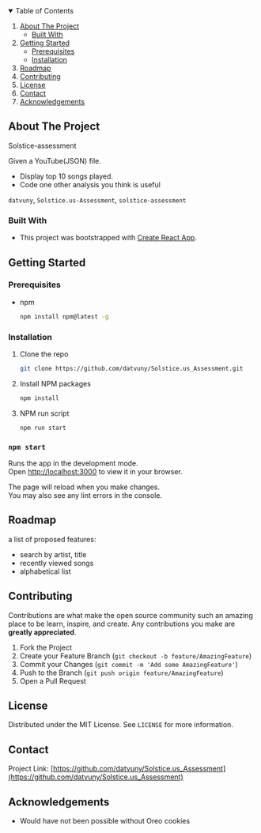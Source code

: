 <!-- TABLE OF CONTENTS -->

<details open="open">
  <summary>Table of Contents</summary>
  <ol>
    <li>
      <a href="#about-the-project">About The Project</a>
      <ul>
        <li><a href="#built-with">Built With</a></li>
      </ul>
    </li>
    <li>
      <a href="#getting-started">Getting Started</a>
      <ul>
        <li><a href="#prerequisites">Prerequisites</a></li>
        <li><a href="#installation">Installation</a></li>
      </ul>
    </li>
    <li><a href="#roadmap">Roadmap</a></li>
    <li><a href="#contributing">Contributing</a></li>
    <li><a href="#license">License</a></li>
    <li><a href="#contact">Contact</a></li>
    <li><a href="#acknowledgements">Acknowledgements</a></li>
  </ol>
</details>



<!-- ABOUT THE PROJECT -->
## About The Project

Solstice-assessment

Given a YouTube(JSON) file.  
- Display top 10 songs played.
- Code one other analysis you think is useful

`datvuny`, `Solstice.us-Assessment`, `solstice-assessment`


### Built With

* This project was bootstrapped with [Create React App](https://github.com/facebook/create-react-app).




<!-- GETTING STARTED -->

## Getting Started


### Prerequisites


* npm
  ```sh
  npm install npm@latest -g
  ```

### Installation

1. Clone the repo
   ```sh
   git clone https://github.com/datvuny/Solstice.us_Assessment.git
   ```
2. Install NPM packages
   ```sh
   npm install
   ```
3. NPM run script
   ```sh
   npm run start
   ```
### `npm start`

Runs the app in the development mode.\
Open [http://localhost:3000](http://localhost:3000) to view it in your browser.

The page will reload when you make changes.\
You may also see any lint errors in the console.






<!-- ROADMAP -->
## Roadmap

a list of proposed features:
  - search by artist, title
  - recently viewed songs
  - alphabetical list



<!-- CONTRIBUTING -->
## Contributing

Contributions are what make the open source community such an amazing place to be learn, inspire, and create. Any contributions you make are **greatly appreciated**.

1. Fork the Project
2. Create your Feature Branch (`git checkout -b feature/AmazingFeature`)
3. Commit your Changes (`git commit -m 'Add some AmazingFeature'`)
4. Push to the Branch (`git push origin feature/AmazingFeature`)
5. Open a Pull Request



<!-- LICENSE -->
## License

Distributed under the MIT License. See `LICENSE` for more information.



<!-- CONTACT -->
## Contact


Project Link: [https://github.com/datvuny/Solstice.us_Assessment](https://github.com/datvuny/Solstice.us_Assessment)



<!-- ACKNOWLEDGEMENTS -->
## Acknowledgements

* Would have not been possible without Oreo cookies

